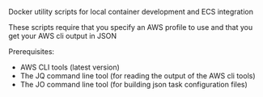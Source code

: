 Docker utility scripts for local container development and ECS integration

These scripts require that you specify an AWS profile to use and that you get your AWS cli output in JSON

Prerequisites:
- AWS CLI tools (latest version)
- The JQ command line tool (for reading the output of the AWS cli tools)
- The JO command line tool (for building json task configuration files)